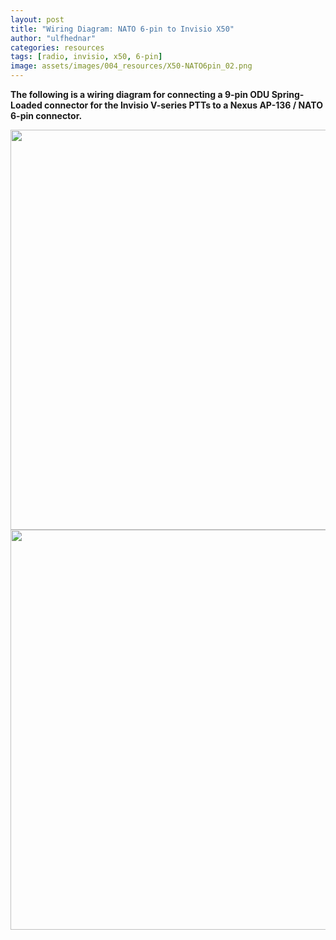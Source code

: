 ```yaml
---
layout: post
title: "Wiring Diagram: NATO 6-pin to Invisio X50"
author: "ulfhednar"
categories: resources
tags: [radio, invisio, x50, 6-pin]
image: assets/images/004_resources/X50-NATO6pin_02.png
---
```



**The following is a wiring diagram for connecting a 9-pin ODU Spring-Loaded connector for the Invisio V-series PTTs to a Nexus AP-136 / NATO 6-pin connector.**


<div class="image-thumbnail">
	<a href="{{site.baseurl}}assets/images/004_resources/X50-NATO6pin.png">
		<img src="{{site.baseurl}}assets/images/004_resources/X50-NATO6pin.png" width="640"/>
	</a>
</div>


<div class="image-thumbnail">
	<a href="{{site.baseurl}}assets/images/004_resources/X50-NATO6pin_02.png">
		<img src="{{site.baseurl}}assets/images/004_resources/X50-NATO6pin_02.png" width="640"/>
	</a>
</div>